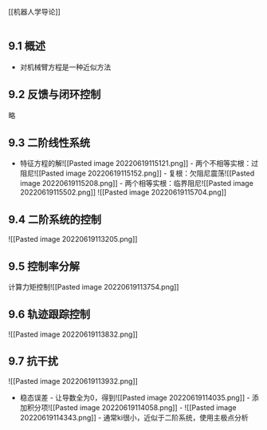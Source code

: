 [[机器人学导论]]
```toc
```

## 9.1 概述
- 对机械臂方程是一种近似方法

## 9.2 反馈与闭环控制
略

## 9.3 二阶线性系统
- 特征方程的解![[Pasted image 20220619115121.png]]
		- 两个不相等实根：过阻尼![[Pasted image 20220619115152.png]]
		- 复根：欠阻尼震荡![[Pasted image 20220619115208.png]]
		- 两个相等实根：临界阻尼![[Pasted image 20220619115502.png]] ![[Pasted image 20220619115704.png]]

## 9.4 二阶系统的控制
![[Pasted image 20220619113205.png]]


## 9.5 控制率分解
计算力矩控制![[Pasted image 20220619113754.png]]


## 9.6 轨迹跟踪控制
![[Pasted image 20220619113832.png]]


## 9.7 抗干扰
![[Pasted image 20220619113932.png]]
- 稳态误差
		- 让导数全为0，得到![[Pasted image 20220619114035.png]]
		- 添加积分项![[Pasted image 20220619114058.png]]
		- ![[Pasted image 20220619114343.png]]
		- 通常ki很小，近似于二阶系统，使用主极点分析

